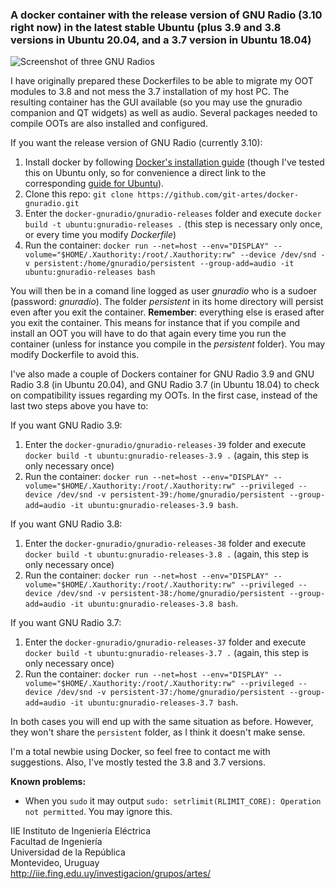 ### A docker container with the release version of GNU Radio (3.10 right now) in the latest stable Ubuntu (plus 3.9 and 3.8 versions in Ubuntu 20.04, and a 3.7 version in Ubuntu 18.04)

![Screenshot of three GNU Radios](https://iie.fing.edu.uy/~flarroca/todos_gnuradio.png)

I have originally prepared these Dockerfiles to be able to migrate my OOT modules to 3.8 and not mess the 3.7 installation of my host PC. The resulting container has the GUI available (so you may use the gnuradio companion and QT widgets) as well as audio. Several packages needed to compile OOTs are also installed and configured. 

If you want the release version of GNU Radio (currently 3.10): 

1. Install docker by following [Docker's installation guide](https://docs.docker.com/get-docker/) (though I've tested this on Ubuntu only, so for convenience a direct link to the corresponding [guide for Ubuntu](https://docs.docker.com/engine/install/ubuntu/#install-using-the-repository)). 
1. Clone this repo: `git clone https://github.com/git-artes/docker-gnuradio.git`
1. Enter the `docker-gnuradio/gnuradio-releases` folder and execute `docker build -t ubuntu:gnuradio-releases .` (this step is necessary only once, or every time you modify *Dockerfile*) 
1. Run the container: `docker run --net=host --env="DISPLAY" --volume="$HOME/.Xauthority:/root/.Xauthority:rw" --device /dev/snd -v persistent:/home/gnuradio/persistent --group-add=audio -it ubuntu:gnuradio-releases bash`

You will then be in a comand line logged as user *gnuradio* who is a sudoer (password: *gnuradio*). The folder *persistent* in its home directory will persist even after you exit the container. **Remember**: everything else is erased after you exit the container. This means for instance that if you compile and install an OOT you will have to do that again every time you run the container (unless for instance you compile in the *persistent* folder). You may modify Dockerfile to avoid this. 

I've also made a couple of Dockers container for GNU Radio 3.9 and GNU Radio 3.8 (in Ubuntu 20.04), and GNU Radio 3.7 (in Ubuntu 18.04) to check on compatibility issues regarding my OOTs. In the first case, instead of the last two steps above you have to: 

If you want GNU Radio 3.9:

1. Enter the `docker-gnuradio/gnuradio-releases-39` folder and execute `docker build -t ubuntu:gnuradio-releases-3.9 .` (again, this step is only necessary once)
2. Run the container: `docker run --net=host --env="DISPLAY" --volume="$HOME/.Xauthority:/root/.Xauthority:rw" --privileged --device /dev/snd -v persistent-39:/home/gnuradio/persistent --group-add=audio -it ubuntu:gnuradio-releases-3.9 bash`. 

If you want GNU Radio 3.8:

1. Enter the `docker-gnuradio/gnuradio-releases-38` folder and execute `docker build -t ubuntu:gnuradio-releases-3.8 .` (again, this step is only necessary once)
2. Run the container: `docker run --net=host --env="DISPLAY" --volume="$HOME/.Xauthority:/root/.Xauthority:rw" --privileged --device /dev/snd -v persistent-38:/home/gnuradio/persistent --group-add=audio -it ubuntu:gnuradio-releases-3.8 bash`. 

If you want GNU Radio 3.7:

1. Enter the `docker-gnuradio/gnuradio-releases-37` folder and execute `docker build -t ubuntu:gnuradio-releases-3.7 .` (again, this step is only necessary once)
2. Run the container: `docker run --net=host --env="DISPLAY" --volume="$HOME/.Xauthority:/root/.Xauthority:rw" --privileged --device /dev/snd -v persistent-37:/home/gnuradio/persistent --group-add=audio -it ubuntu:gnuradio-releases-3.7 bash`. 

In both cases you will end up with the same situation as before. However, they won't share the `persistent` folder, as I think it doesn't make sense.

I'm a total newbie using Docker, so feel free to contact me with suggestions. Also, I've mostly tested the 3.8 and 3.7 versions.

**Known problems:**
- When you `sudo` it may output `sudo: setrlimit(RLIMIT_CORE): Operation not permitted`. You may ignore this. 

IIE Instituto de Ingeniería Eléctrica  
Facultad de Ingeniería  
Universidad de la República  
Montevideo, Uruguay  
http://iie.fing.edu.uy/investigacion/grupos/artes/  
 

